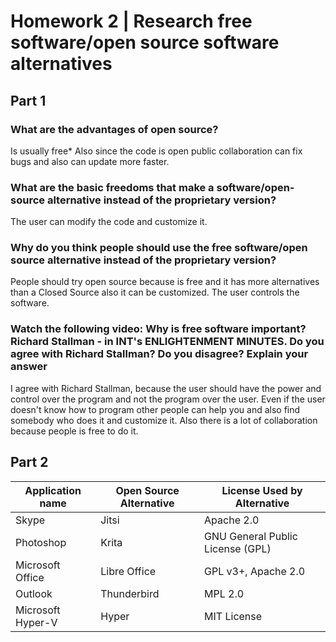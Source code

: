 # Homework 2 | Research free software/open source software alternatives

## Part 1

### What are the advantages of open source?

Is usually free* Also since the code is open public collaboration can fix bugs and also can update more faster. 

### What are the basic freedoms that make a software/open-source alternative instead of the proprietary version?
The user can modify the code and customize it.

### Why do you think people should use the free software/open source alternative instead of the proprietary version?
People should try open source because is free and it has more alternatives than a Closed Source also it can be customized. The user controls the software.

### Watch the following video: Why is free software important? Richard Stallman - in INT's ENLIGHTENMENT MINUTES. Do you agree with Richard Stallman? Do you disagree? Explain your answer
I agree with Richard Stallman, because the user should have the power and control over the program and not the program over the user. Even if the user doesn't know how to program other people can help you and also find somebody who does it and customize it. Also there is a lot of collaboration because people is free to do it. 


## Part 2
 
| Application name | Open Source Alternative | License Used by Alternative |
|------------------| ------------------------|-----------------------------|
|Skype | Jitsi | Apache 2.0 |
|Photoshop | Krita | GNU General Public License (GPL)|
| Microsoft Office | Libre Office | GPL v3+, Apache 2.0|
| Outlook | Thunderbird| MPL 2.0 |
| Microsoft Hyper-V | Hyper | MIT License |
